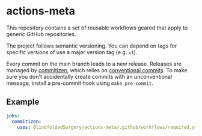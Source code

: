 # actions-meta

This repository contains a set of reusable workflows geared that apply to generic GitHub 
repositories.

The project follows semantic versioning. You can depend on tags for specific versions of use a
major version tag (e.g. `v1`).

Every commit on the main branch leads to a new release. Releases are managed by
[commitizen][commitizen], which relies on [conventional commits][ccommit]. To make sure you don't
accidentally create commits with an unconventional message, install a pre-commit hook using
`make pre-commit`.

[commitizen]: https://commitizen-tools.github.io/commitizen/

[ccommit]: https://www.conventionalcommits.org/en/v1.0.0/

## Example

```yaml
jobs:
  commitizen:
    uses: BlindfoldedSurgery/actions-meta/.github/workflows/required.yml@v1
```
